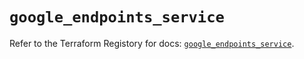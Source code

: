 # `google_endpoints_service`

Refer to the Terraform Registory for docs: [`google_endpoints_service`](https://registry.terraform.io/providers/hashicorp/google-beta/4.78.0/docs/resources/google_endpoints_service).
